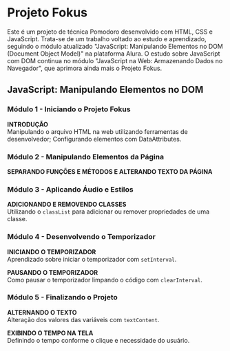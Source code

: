 # Projeto Fokus

Este é um projeto de técnica Pomodoro desenvolvido com HTML, CSS e JavaScript. Trata-se de um trabalho voltado ao estudo e aprendizado, seguindo o módulo atualizado "JavaScript: Manipulando Elementos no DOM (Document Object Model)" na plataforma Alura. O estudo sobre JavaScript com DOM continua no módulo "JavaScript na Web: Armazenando Dados no Navegador", que aprimora ainda mais o Projeto Fokus.

## JavaScript: Manipulando Elementos no DOM

### Módulo 1 - Iniciando o Projeto Fokus

**INTRODUÇÃO**  
Manipulando o arquivo HTML na web utilizando ferramentas de desenvolvedor; Configurando elementos com DataAttributes.

### Módulo 2 - Manipulando Elementos da Página

**SEPARANDO FUNÇÕES E MÉTODOS E ALTERANDO TEXTO DA PÁGINA**  

### Módulo 3 - Aplicando Áudio e Estilos

**ADICIONANDO E REMOVENDO CLASSES**  
Utilizando o `classList` para adicionar ou remover propriedades de uma classe.

### Módulo 4 - Desenvolvendo o Temporizador

**INICIANDO O TEMPORIZADOR**  
Aprendizado sobre iniciar o temporizador com `setInterval`.

**PAUSANDO O TEMPORIZADOR**  
Como pausar o temporizador limpando o código com `clearInterval`.

### Módulo 5 - Finalizando o Projeto

**ALTERNANDO O TEXTO**  
Alteração dos valores das variáveis com `textContent`.

**EXIBINDO O TEMPO NA TELA**  
Definindo o tempo conforme o clique e necessidade do usuário.
